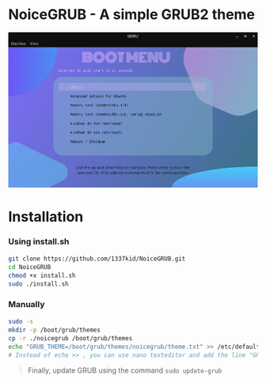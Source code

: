 # NoiceGRUB - A simple GRUB2 theme
![Alt text](screenshot.png)
# Installation
### Using install.sh
```bash
git clone https://github.com/1337kid/NoiceGRUB.git
cd NoiceGRUB
chmod +x install.sh
sudo ./install.sh
```
### Manually
```bash
sudo -s
mkdir -p /boot/grub/themes
cp -r ./noicegrub /boot/grub/themes
echo "GRUB_THEME=/boot/grub/themes/noicegrub/theme.txt" >> /etc/default/grub
# Instead of echo >> , you can use nano texteditor and add the line "GRUB_THEME=/boot/grub/themes/noicegrub/theme.txt"
```
> Finally, update GRUB using the command `sudo update-grub`
